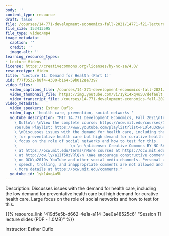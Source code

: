 ```yaml
---
body: ''
content_type: resource
draft: false
file: /courses/14-771-development-economics-fall-2021/14771-f21-lecture-11-version-2_1_360p_16_9.mp4
file_size: 153413595
file_type: video/mp4
image_metadata:
  caption: ''
  credit: ''
  image-alt: ''
learning_resource_types:
- Lecture Videos
license: https://creativecommons.org/licenses/by-nc-sa/4.0/
resourcetype: Video
title: 'Lecture 11: Demand for Health (Part 1)'
uid: f77f3532-b8f4-4300-b164-59b012ee7397
video_files:
  video_captions_file: /courses/14-771-development-economics-fall-2021/14UzBjs66mtUcKdrmcDe4u__Lm0m1cQx4_transcript.webvtt
  video_thumbnail_file: https://img.youtube.com/vi/1yk14xq4u5U/default.jpg
  video_transcript_file: /courses/14-771-development-economics-fall-2021/14UzBjs66mtUcKdrmcDe4u__Lm0m1cQx4_transcript.pdf
video_metadata:
  video_speakers: Esther Duflo
  video_tags: 'health care, prevention, social networks '
  youtube_description: "MIT 14.771 Development Economics, Fall 2021\nInstructor: Esther\
    \ Duflo\n \nView the complete course: https://ocw.mit.edu/courses/14-771-development-economics-fall-2021\n\
    YouTube Playlist: https://www.youtube.com/playlist?list=PLUl4u3cNGP61kvh3caDts2R6LmkYbmzaG\n\
    \ \nDiscusses issues with the demand for health care, including the low demand\
    \ for preventative health care but high demand for curative health care. Large\
    \ focus on the role of social networks and how to test for this.             \
    \                        \n \n \nLicense: Creative Commons BY-NC-SA\nMore information\
    \ at https://ocw.mit.edu/terms\nMore courses at https://ocw.mit.edu\nSupport OCW\
    \ at http://ow.ly/a1If50zVRlQ\n \nWe encourage constructive comments and discussion\
    \ on OCW\u2019s YouTube and other social media channels. Personal attacks, hate\
    \ speech, trolling, and inappropriate comments are not allowed and may be removed.\
    \ More details at https://ocw.mit.edu/comments."
  youtube_id: 1yk14xq4u5U
---
```

Description: Discusses issues with the demand for health care, including the low demand for preventative health care but high demand for curative health care. Large focus on the role of social networks and how to test for this.

{{% resource_link "419d5e5b-d662-4e1a-a114-3ae0a48525c6" "Session 11 lecture slides (PDF - 1.0MB)" %}}

Instructor: Esther Duflo